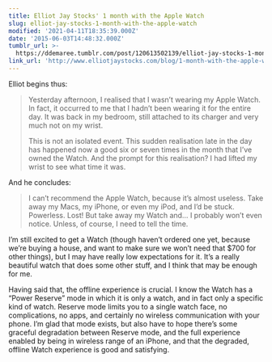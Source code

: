 ```yaml
---
title: Elliot Jay Stocks' 1 month with the Apple Watch
slug: elliot-jay-stocks-1-month-with-the-apple-watch
modified: '2021-04-11T18:35:39.000Z'
date: '2015-06-03T14:48:32.000Z'
tumblr_url: >-
  https://ddemaree.tumblr.com/post/120613502139/elliot-jay-stocks-1-month-with-the-apple-watch
link_url: 'http://www.elliotjaystocks.com/blog/1-month-with-the-apple-watch/'
---
```

Elliot begins thus:

> Yesterday afternoon, I realised that I wasn’t wearing my Apple Watch. In fact, it occurred to me that I hadn’t been wearing it for the entire day. It was back in my bedroom, still attached to its charger and very much not on my wrist.
> 
> This is not an isolated event. This sudden realisation late in the day has happened now a good six or seven times in the month that I’ve owned the Watch. And the prompt for this realisation? I had lifted my wrist to see what time it was.  

And he concludes:

> I can’t recommend the Apple Watch, because it’s almost useless. Take away my Macs, my iPhone, or even my iPod, and I’d be stuck. Powerless. Lost! But take away my Watch and… I probably won’t even notice. Unless, of course, I need to tell the time.  

I’m still excited to get a Watch (though haven’t ordered one yet, because we’re buying a house, and want to make sure we won’t need that $700 for other things), but I may have really low expectations for it. It’s a really beautiful watch that does some other stuff, and I think that may be enough for me.

Having said that, the offline experience is crucial. I know the Watch has a “Power Reserve” mode in which it is only a watch, and in fact only a specific kind of watch. Reserve mode limits you to a single watch face, no complications, no apps, and certainly no wireless communication with your phone. I’m glad that mode exists, but also have to hope there’s some graceful degradation between Reserve mode, and the full experience enabled by being in wireless range of an iPhone, and that the degraded, offline Watch experience is good and satisfying.
